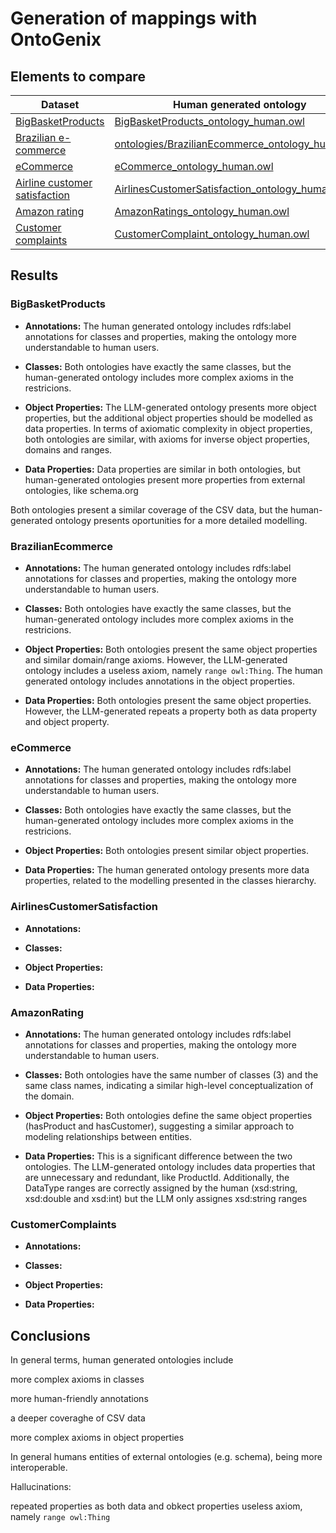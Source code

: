 # Generation of mappings with OntoGenix

## Elements to compare

| Dataset | Human generated ontology | LLM generated ontology |
| ------- | ----------------------- | --------------------- |
| [BigBasketProducts](https://www.kaggle.com/datasets/chinmayshanbhag/big-basket-products) | [BigBasketProducts_ontology_human.owl](ontologies/BigBasketProducts_ontology_human.owl) | [BigBasketProducts_ontology_LLM.owl](ontologies/BigBasketProducts_ontology_LLM.owl) |
| [Brazilian e-commerce](https://www.kaggle.com/datasets/olistbr/brazilian-ecommerce) | [ontologies/BrazilianEcommerce_ontology_human.owl](ontologies/BrazilianEcommerce_ontology_human.owl) | [ontologies/BrazilianEcommerce_ontology_LLM.owl](ontologies/BrazilianEcommerce_ontology_LLM.owl) |
| [eCommerce](https://www.kaggle.com/datasets/carrie1/ecommerce-data) | [eCommerce_ontology_human.owl](ontologies/eCommerce_ontology_human.owl) | [eCommerce_ontology_LLM.owl](ontologies/eCommerce_ontology_LLM.owl) |
| [Airline customer satisfaction](https://www.kaggle.com/datasets/sjleshrac/airlines-customer-satisfaction) | [AirlinesCustomerSatisfaction_ontology_human.owl](ontologies/AirlinesCustomerSatisfaction_ontology_human.owl) | [AirlinesCustomerSatisfaction_ontology_LLM.owl](ontologies/AirlinesCustomerSatisfaction_ontology_LLM.owl) |
| [Amazon rating](https://www.kaggle.com/datasets/skillsmuggler/amazon-ratings) | [AmazonRatings_ontology_human.owl](ontologies/AmazonRatings_ontology_human.owl) | [AmazonRatings_ontology_LLM.owl](ontologies/AmazonRatings_ontology_LLM.owl) |
| [Customer complaints](https://www.kaggle.com/datasets/utkarshx27/consumer-complaint) | [CustomerComplaint_ontology_human.owl](ontologies/CustomerComplaint_ontology_human.owl) | [CustomerComplaints_ontology_LLM.owl](ontologies/CustomerComplaints_ontology_LLM.owl) |

## Results

### BigBasketProducts

* **Annotations:** The human generated ontology includes rdfs:label annotations for classes and properties, making the ontology more understandable to human users.

* **Classes:** Both ontologies have exactly the same classes, but the human-generated ontology includes more complex axioms in the restricions.

* **Object Properties:** The LLM-generated ontology presents more object properties, but the additional object properties should be modelled as data properties. In terms of axiomatic complexity in object properties, both ontologies are similar, with axioms for inverse object properties, domains and ranges.

* **Data Properties:** Data properties are similar in both ontologies, but human-generated ontologies present more properties from external ontologies, like schema.org

 Both ontologies present a similar coverage of the CSV data, but the human-generated ontology presents oportunities for a more detailed modelling.

### BrazilianEcommerce

* **Annotations:** The human generated ontology includes rdfs:label annotations for classes and properties, making the ontology more understandable to human users.

* **Classes:** Both ontologies have exactly the same classes, but the human-generated ontology includes more complex axioms in the restricions.

* **Object Properties:** Both ontologies present the same object properties and similar domain/range axioms. However, the LLM-generated ontology includes a useless axiom, namely `range owl:Thing`. The human generated ontology includes annotations in the object properties.

* **Data Properties:** Both ontologies present the same object properties. However, the LLM-generated repeats a property both as data property and object property.

### eCommerce

* **Annotations:** The human generated ontology includes rdfs:label annotations for classes and properties, making the ontology more understandable to human users.

* **Classes:** Both ontologies have exactly the same classes, but the human-generated ontology includes more complex axioms in the restricions.

* **Object Properties:** Both ontologies present similar object properties.

* **Data Properties:** The human generated ontology presents more data properties, related to the modelling presented in the classes hierarchy.

### AirlinesCustomerSatisfaction

* **Annotations:**

* **Classes:**

* **Object Properties:**

* **Data Properties:**

### AmazonRating

* **Annotations:** The human generated ontology includes rdfs:label annotations for classes and properties, making the ontology more understandable to human users.

* **Classes:** Both ontologies have the same number of classes (3) and the same class names, indicating a similar high-level conceptualization of the domain.

* **Object Properties:** Both ontologies define the same object properties (hasProduct and hasCustomer), suggesting a similar approach to modeling relationships between entities.

* **Data Properties:** This is a significant difference between the two ontologies. The LLM-generated ontology includes data properties that are unnecessary and redundant, like ProductId. Additionally, the DataType ranges are correctly assigned by the human (xsd:string, xsd:double and xsd:int) but the LLM only assignes xsd:string ranges

### CustomerComplaints

* **Annotations:**

* **Classes:**

* **Object Properties:**

* **Data Properties:**

## Conclusions

In general terms, human generated ontologies include 

more complex axioms in classes

more human-friendly annotations

a deeper coveraghe of CSV data

more complex axioms in object properties

In general humans entities of external ontologies (e.g. schema), being more interoperable.

Hallucinations: 

repeated properties as both data and obkect properties 
useless axiom, namely `range owl:Thing`

